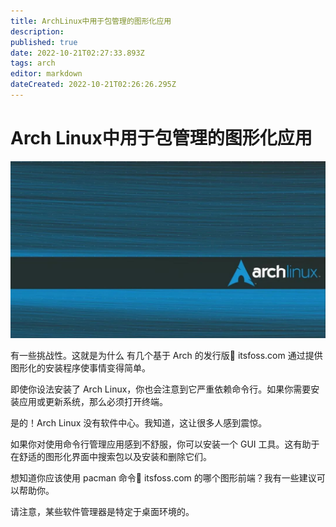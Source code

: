 ```yaml
---
title: ArchLinux中用于包管理的图形化应用
description: 
published: true
date: 2022-10-21T02:27:33.893Z
tags: arch
editor: markdown
dateCreated: 2022-10-21T02:26:26.295Z
---
```


# Arch Linux中用于包管理的图形化应用
![2022-10-21_2080.jpg](/2022-10-21_2080.jpg)

有一些挑战性。这就是为什么 有几个基于 Arch 的发行版🔗 itsfoss.com 通过提供图形化的安装程序使事情变得简单。

即使你设法安装了 Arch Linux，你也会注意到它严重依赖命令行。如果你需要安装应用或更新系统，那么必须打开终端。

是的！Arch Linux 没有软件中心。我知道，这让很多人感到震惊。

如果你对使用命令行管理应用感到不舒服，你可以安装一个 GUI 工具。这有助于在舒适的图形化界面中搜索包以及安装和删除它们。

想知道你应该使用 pacman 命令🔗 itsfoss.com 的哪个图形前端？我有一些建议可以帮助你。

请注意，某些软件管理器是特定于桌面环境的。